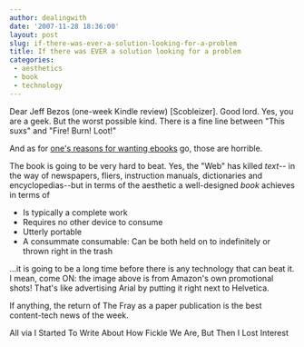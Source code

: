 ```yaml
---
author: dealingwith
date: '2007-11-28 18:36:00'
layout: post
slug: if-there-was-ever-a-solution-looking-for-a-problem
title: If there was EVER a solution looking for a problem
categories:
 - aesthetics
 - book
 - technology
---
```


<a class="dead" title="dead link">Dear Jeff Bezos (one-week Kindle review) [Scobleizer]</a>. Good lord. Yes, you are a geek. But the worst possible kind. There is a fine line between "This suxs" and "Fire! Burn! Loot!"

And as for [one's reasons for wanting ebooks](http://sippey.typepad.com/filtered/2007/11/kindle-motivati.html) go, those are horrible.

The book is going to be very hard to beat. Yes, the "Web" has killed _text_-- in the way of newspapers, fliers, instruction manuals, dictionaries and encyclopedias--but in terms of the aesthetic a well-designed _book_ achieves in terms of

- Is typically a complete work
- Requires no other device to consume
- Utterly portable
- A consummate consumable: Can be both held on to indefinitely or thrown right in the trash

...it is going to be a long time before there is any technology that can beat it. I mean, come ON: the image above is from Amazon's own promotional shots! That's like advertising Arial by putting it right next to Helvetica.

If anything, the return of The Fray as a paper publication is the best content-tech news of the week.

<a class="dead" title="dead link">All via I Started To Write About How Fickle We Are, But Then I Lost Interest</a>
